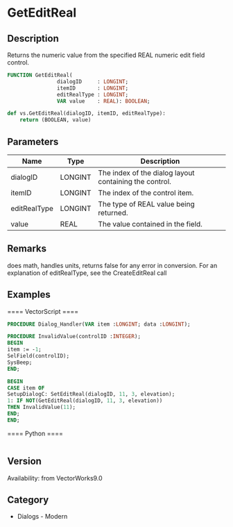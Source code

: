 # GetEditReal

## Description
Returns the numeric value from the specified REAL numeric edit field control.

```pascal
FUNCTION GetEditReal(
				dialogID     : LONGINT;
				itemID       : LONGINT;
				editRealType : LONGINT;
				VAR value    : REAL): BOOLEAN;
```

```python
def vs.GetEditReal(dialogID, itemID, editRealType):
    return (BOOLEAN, value)
```

## Parameters
|Name|Type|Description|
|---|---|---|
|dialogID|LONGINT|The index of the dialog layout containing the control.|
|itemID|LONGINT|The index of the control item.|
|editRealType|LONGINT|The type of REAL value being returned.|
|value|REAL|The value contained in the field.|

## Remarks
does math, handles units, returns false for any error in conversion. For an explanation of editRealType, see the CreateEditReal call

## Examples
==== VectorScript ====
```pascal
PROCEDURE Dialog_Handler(VAR item :LONGINT; data :LONGINT);

PROCEDURE InvalidValue(controlID :INTEGER);
BEGIN
item := -1;
SelField(controlID);
SysBeep;
END;

BEGIN
CASE item OF
SetupDialogC: SetEditReal(dialogID, 11, 3, elevation);
1: IF NOT(GetEditReal(dialogID, 11, 3, elevation)) 
THEN InvalidValue(11);
END;
END;
```
==== Python ====
```python

```

## Version
Availability: from VectorWorks9.0

## Category
* Dialogs - Modern

